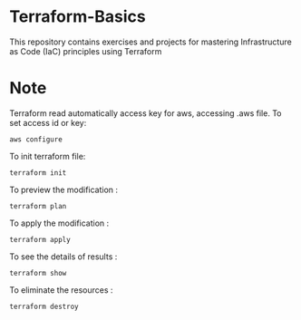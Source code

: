 # Terraform-Basics
This repository contains exercises and projects for mastering Infrastructure as Code (IaC) principles using Terraform

# Note
Terraform read automatically access key for aws, accessing .aws file.
To set access id or key:
```
aws configure
````

To init terraform file:
```
terraform init
```

To preview the modification :
```
terraform plan
```

To apply the modification :
```
terraform apply
```

To see the details of results :
```
terraform show
```

To eliminate the resources :
```
terraform destroy
```